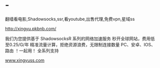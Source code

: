# -
翻墙看电影,Shadowsocks,ssr,看youtube,出售代理,免费vpn,星域ss





http://xingyu.pkbnb.com/


我们为您提供基于 ShadowsocksR 系列的网络加速服务
秒开全球网站，费用低至0.25/G/年
精准流量计算，拒绝资源浪费，无限制连接数量
PC、安卓、IOS、路由  ！一起用！ 全系列支持
	
		
www.xingyuss.com

